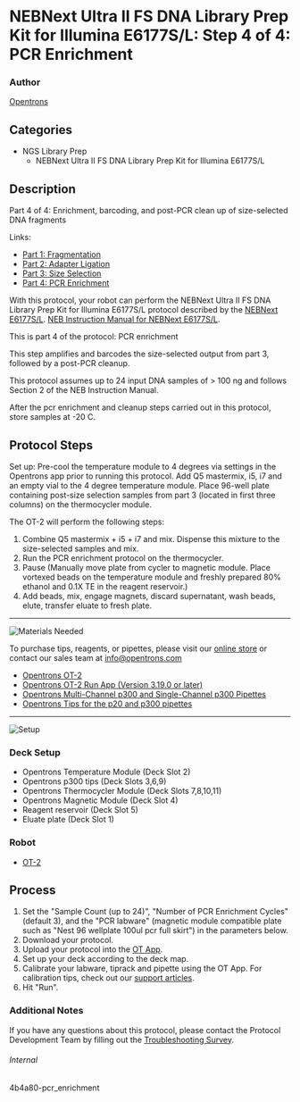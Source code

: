 # NEBNext Ultra II FS DNA Library Prep Kit for Illumina E6177S/L: Step 4 of 4: PCR Enrichment

### Author
[Opentrons](https://opentrons.com/)



## Categories
* NGS Library Prep
     * NEBNext Ultra II FS DNA Library Prep Kit for Illumina E6177S/L

## Description
Part 4 of 4: Enrichment, barcoding, and post-PCR clean up of size-selected DNA fragments

Links:
* [Part 1: Fragmentation](http://protocols.opentrons.com/protocol/4b4a80-fragmentation)
* [Part 2: Adapter Ligation](http://protocols.opentrons.com/protocol/4b4a80-adapter_ligation)
* [Part 3: Size Selection](http://protocols.opentrons.com/protocol/4b4a80-size_selection)
* [Part 4: PCR Enrichment](http://protocols.opentrons.com/protocol/4b4a80-pcr_enrichment)

With this protocol, your robot can perform the NEBNext Ultra II FS DNA Library Prep Kit for Illumina E6177S/L protocol described by the [NEBNext E6177S/L](https://www.neb.com/products/e6177-nebnext-ultra-ii-fs-dna-library-prep-with-sample-purification-beads#Product%20Information). [NEB Instruction Manual for NEBNext E6177S/L](https://s3.amazonaws.com./pf-upload-01/u-4256/0/2021-02-16/8q531ae/manualE6177-E7805.pdf).

This is part 4 of the protocol: PCR enrichment

This step amplifies and barcodes the size-selected output from part 3, followed by a post-PCR cleanup.

This protocol assumes up to 24 input DNA samples of > 100 ng and follows Section 2 of the NEB Instruction Manual.

After the pcr enrichment and cleanup steps carried out in this protocol, store samples at -20 C.


## Protocol Steps

Set up: Pre-cool the temperature module to 4 degrees via settings in the Opentrons app prior to running this protocol. Add Q5 mastermix, i5, i7 and an empty vial to the 4 degree temperature module. Place 96-well plate containing post-size selection samples from part 3 (located in first three columns) on the thermocycler module.

The OT-2 will perform the following steps:
1. Combine Q5 mastermix + i5 + i7 and mix. Dispense this mixture to the size-selected samples and mix.
2. Run the PCR enrichment protocol on the thermocycler.
3. Pause (Manually move plate from cycler to magnetic module. Place vortexed beads on the temperature module and freshly prepared 80% ethanol and 0.1X TE in the reagent reservoir.)
4. Add beads, mix, engage magnets, discard supernatant, wash beads, elute, transfer eluate to fresh plate.

---
![Materials Needed](https://s3.amazonaws.com/opentrons-protocol-library-website/custom-README-images/001-General+Headings/materials.png)

To purchase tips, reagents, or pipettes, please visit our [online store](https://shop.opentrons.com/) or contact our sales team at [info@opentrons.com](mailto:info@opentrons.com)

* [Opentrons OT-2](https://shop.opentrons.com/collections/ot-2-robot/products/ot-2)
* [Opentrons OT-2 Run App (Version 3.19.0 or later)](https://opentrons.com/ot-app/)
* [Opentrons Multi-Channel p300 and Single-Channel p300 Pipettes](https://shop.opentrons.com/collections/ot-2-pipettes/products/single-channel-electronic-pipette)
* [Opentrons Tips for the p20 and p300 pipettes](https://shop.opentrons.com/collections/opentrons-tips)

---
![Setup](https://s3.amazonaws.com/opentrons-protocol-library-website/custom-README-images/001-General+Headings/Setup.png)

### Deck Setup
* Opentrons Temperature Module (Deck Slot 2)
* Opentrons p300 tips (Deck Slots 3,6,9)
* Opentrons Thermocycler Module (Deck Slots 7,8,10,11)
* Opentrons Magnetic Module (Deck Slot 4)
* Reagent reservoir (Deck Slot 5)
* Eluate plate (Deck Slot 1)

### Robot
* [OT-2](https://opentrons.com/ot-2)

## Process
1. Set the "Sample Count (up to 24)", "Number of PCR Enrichment Cycles" (default 3), and the "PCR labware" (magnetic module compatible plate such as "Nest 96 wellplate 100ul pcr full skirt") in the parameters below.
2. Download your protocol.
3. Upload your protocol into the [OT App](https://opentrons.com/ot-app).
4. Set up your deck according to the deck map.
5. Calibrate your labware, tiprack and pipette using the OT App. For calibration tips, check out our [support articles](https://support.opentrons.com/en/collections/1559720-guide-for-getting-started-with-the-ot-2).
6. Hit "Run".

### Additional Notes
If you have any questions about this protocol, please contact the Protocol Development Team by filling out the [Troubleshooting Survey](https://protocol-troubleshooting.paperform.co/).

###### Internal
4b4a80-pcr_enrichment
